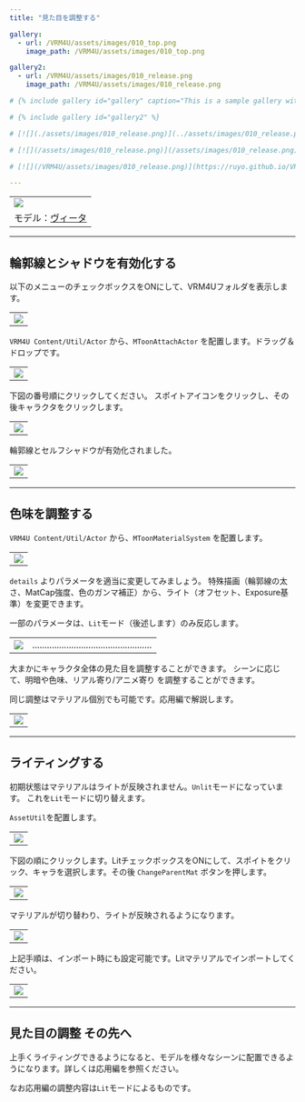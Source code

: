 ```yaml
---
title: "見た目を調整する"

gallery:
  - url: /VRM4U/assets/images/010_top.png
    image_path: /VRM4U/assets/images/010_top.png

gallery2:
  - url: /VRM4U/assets/images/010_release.png
    image_path: /VRM4U/assets/images/010_release.png

# {% include gallery id="gallery" caption="This is a sample gallery with **Markdown support**." %}

# {% include gallery id="gallery2" %}

# [![](./assets/images/010_release.png)](../assets/images/010_release.png)

# [![](/assets/images/010_release.png)](/assets/images/010_release.png)

# [![](/VRM4U/assets/images/010_release.png)](https://ruyo.github.io/VRM4U/assets/images/010_release.png)

---
```



||
|-|
|[![](./assets/images/01b_top.png)](../assets/images/01b_top.png)|
|モデル：[ヴィータ](https://hub.vroid.com/characters/6193066630030526355/models/3525604181073039892)|

----

## 輪郭線とシャドウを有効化する

以下のメニューのチェックボックスをONにして、VRM4Uフォルダを表示します。

||
|-|
|[![](./assets/images/01a_plugin.png)](../assets/images/01a_plugin.png)|


`VRM4U Content/Util/Actor` から、`MToonAttachActor` を配置します。ドラッグ＆ドロップです。

||
|-|
|[![](./assets/images/01a_mtoon1.png)](../assets/images/01a_mtoon1.png)|


下図の番号順にクリックしてください。
スポイトアイコンをクリックし、その後キャラクタをクリックします。

||
|-|
|[![](./assets/images/01a_click.png)](../assets/images/01a_click.png)|


輪郭線とセルフシャドウが有効化されました。

||
|-|
|[![](./assets/images/01a_end.png)](../assets/images/01a_end.png)|


----

## 色味を調整する

`VRM4U Content/Util/Actor` から、`MToonMaterialSystem` を配置します。

||
|-|
|[![](./assets/images/01a_sys1.png)](../assets/images/01a_sys1.png)|


`details` よりパラメータを適当に変更してみましょう。
特殊描画（輪郭線の太さ、MatCap強度、色のガンマ補正）から、ライト（オフセット、Exposure基準）を変更できます。

一部のパラメータは、`Lit`モード（後述します）のみ反応します。

|||
|-|-|
|[![](./assets/images/01a_syspanel.png)](../assets/images/01a_syspanel.png)|.................................................|

大まかにキャラクタ全体の見た目を調整することができます。
シーンに応じて、明暗や色味、リアル寄り/アニメ寄り を調整することができます。

同じ調整はマテリアル個別でも可能です。応用編で解説します。

||
|-|
|[![](./assets/images/01a_sys2.png)](../assets/images/01a_sys2.png)|


----

## ライティングする

初期状態はマテリアルはライトが反映されません。`Unlit`モードになっています。
これを`Lit`モードに切り替えます。

`AssetUtil`を配置します。

||
|-|
|[![](./assets/images/01b_asset.png)](../assets/images/01b_asset.png)|


下図の順にクリックします。LitチェックボックスをONにして、スポイトをクリック、キャラを選択します。その後 `ChangeParentMat` ボタンを押します。

||
|-|
|[![](./assets/images/01b_asset2.png)](../assets/images/01b_asset2.png)|


マテリアルが切り替わり、ライトが反映されるようになります。

||
|-|
|[![](./assets/images/01b_light2.png)](../assets/images/01b_light2.png)|

上記手順は、インポート時にも設定可能です。Litマテリアルでインポートしてください。

||
|-|
|[![](./assets/images/01b_import.png)](../assets/images/01b_import.png)|

----
## 見た目の調整 その先へ

上手くライティングできるようになると、モデルを様々なシーンに配置できるようになります。詳しくは応用編を参照ください。

なお応用編の調整内容は`Lit`モードによるものです。

